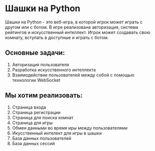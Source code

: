 # Шашки на Python

Шашки на Python - это веб-игра, в которой игрок может играть с другом или с ботом.
В игре реализована авторизация, система рейтингов и искусственный интеллект.
Игрок может создавать свою комнату, вступать в доступные и играть с ботом.


Основные задачи:
---
1. Авторизация пользователя
2. Разработка искусственного интеллекта
3. Взаимодействие пользователей между собой с помощью технологии WebSocket


Мы хотим реализовать:
---
1. Страница входа
2. Страница регистрации
3. Страница для поиска комнат
4. Страница для игры
5. Обмен данными во время иры между пользователями
6. Икусственный интелект для игры в шашки
7. База данных пользователей
8. База данных сессий
